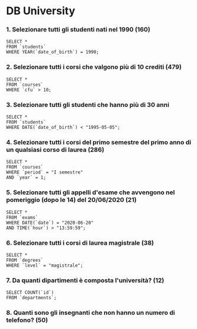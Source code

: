 # DB University


### 1. Selezionare tutti gli studenti nati nel 1990 (160)

```
SELECT * 
FROM `students`
WHERE YEAR(`date_of_birth`) = 1990;
```

### 2. Selezionare tutti i corsi che valgono più di 10 crediti (479)

```
SELECT * 
FROM `courses`
WHERE `cfu` > 10;
```

### 3. Selezionare tutti gli studenti che hanno più di 30 anni

```
SELECT *
FROM `students`
WHERE DATE(`date_of_birth`) < "1995-05-05";
```

### 4. Selezionare tutti i corsi del primo semestre del primo anno di un qualsiasi corso di laurea (286)

```
SELECT *
FROM `courses`
WHERE `period` = "I semestre"
AND `year` = 1;
```

### 5. Selezionare tutti gli appelli d'esame che avvengono nel pomeriggio (dopo le 14) del 20/06/2020 (21)

```
SELECT *
FROM `exams`
WHERE DATE(`date`) = "2020-06-20"
AND TIME(`hour`) > "13:59:59";
```

### 6. Selezionare tutti i corsi di laurea magistrale (38)

```
SELECT *
FROM `degrees`
WHERE `level` = "magistrale";
```

### 7. Da quanti dipartimenti è composta l'università? (12)

```
SELECT COUNT(`id`)
FROM `departments`;
```

### 8. Quanti sono gli insegnanti che non hanno un numero di telefono? (50)

```

```